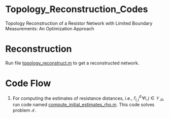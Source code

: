
# Topology_Reconstruction_Codes
Topology Reconstruction of a Resistor Network with Limited Boundary Measurements: An Optimization Approach <br>
# Reconstruction
Run file [topology_reconstruct.m]() to get a reconstructed network.
# Code Flow
1. For computing the estimates of resistance distances, i.e., $\hat{r}^d_{i,j}\,\forall i,j \in \mathcal{V_B}$, run code named [compute_initial_estimates_rho.m](https://github.com/ShivanB/Topology_Reconstruction_Codes/blob/main/Resistance_Distance_Estimates/compute_intial_estimates_rho.m). This code solves problem $\mathcal{I}$.
